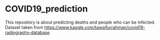 # COVID19_prediction
This repository is about predicting deaths and people who can be infected.
Dataset taken from https://www.kaggle.com/tawsifurrahman/covid19-radiography-database
